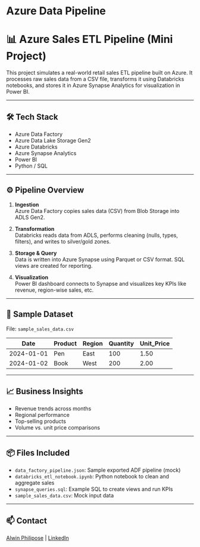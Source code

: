 ﻿# Azure Data Pipeline
# 📊 Azure Sales ETL Pipeline (Mini Project)

This project simulates a real-world retail sales ETL pipeline built on Azure. It processes raw sales data from a CSV file, transforms it using Databricks notebooks, and stores it in Azure Synapse Analytics for visualization in Power BI.

---

## 🛠️ Tech Stack
- Azure Data Factory
- Azure Data Lake Storage Gen2
- Azure Databricks
- Azure Synapse Analytics
- Power BI
- Python / SQL

---

## ⚙️ Pipeline Overview

1. **Ingestion**  
   Azure Data Factory copies sales data (CSV) from Blob Storage into ADLS Gen2.

2. **Transformation**  
   Databricks reads data from ADLS, performs cleaning (nulls, types, filters), and writes to silver/gold zones.

3. **Storage & Query**  
   Data is written into Azure Synapse using Parquet or CSV format. SQL views are created for reporting.

4. **Visualization**  
   Power BI dashboard connects to Synapse and visualizes key KPIs like revenue, region-wise sales, etc.

---

## 🧪 Sample Dataset
File: `sample_sales_data.csv`

| Date       | Product | Region | Quantity | Unit_Price |
|------------|---------|--------|----------|------------|
| 2024-01-01 | Pen     | East   | 100      | 1.50       |
| 2024-01-02 | Book    | West   | 200      | 2.00       |

---

## 📈 Business Insights
- Revenue trends across months
- Regional performance
- Top-selling products
- Volume vs. unit price comparisons

---

## 📦 Files Included
- `data_factory_pipeline.json`: Sample exported ADF pipeline (mock)
- `databricks_etl_notebook.ipynb`: Python notebook to clean and aggregate sales
- `synapse_queries.sql`: Example SQL to create views and run KPIs
- `sample_sales_data.csv`: Mock input data

---

## 📫 Contact
[Alwin Philipose](mailto:philipose.alwin24@gmail.com) | [LinkedIn](https://www.linkedin.com/in/alwin-philipose/)
